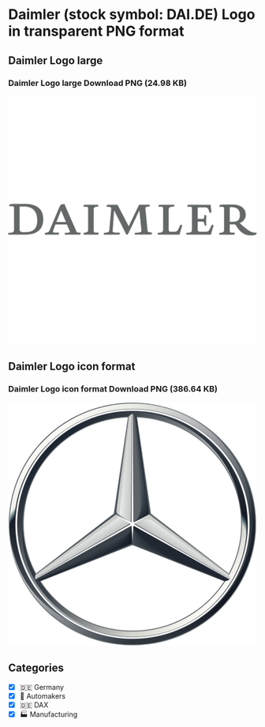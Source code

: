 # Daimler (stock symbol: DAI.DE) Logo in transparent PNG format

## Daimler Logo large

### Daimler Logo large Download PNG (24.98 KB)

![Daimler Logo large Download PNG (24.98 KB)](/img/orig/DAI.DE_BIG-0165dc76.png)

## Daimler Logo icon format

### Daimler Logo icon format Download PNG (386.64 KB)

![Daimler Logo icon format Download PNG (386.64 KB)](/img/orig/DAI.DE-34e92f6e.png)



## Categories
- [x] 🇩🇪 Germany
- [x] 🚗 Automakers
- [x] 🇩🇪 DAX
- [x] 🏭 Manufacturing
